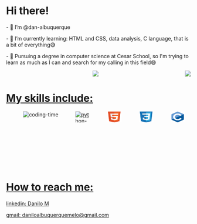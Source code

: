 # Hi there!

<p>- 👋 I’m @dan-albuquerque</p>
<p>- 🌱 I’m currently learning: HTML and CSS, data analysis, C language, that is a bit of everything😅</p>
<p>- 🚀 Pursuing a degree in computer science at Cesar School, so I'm trying to learn as much as I can and search for my calling in this field😄 </p>

<div align="center">
  <a href="https://github.com/dan-albuquerque">
  <img height="150" align+"left" src="https://github-readme-stats.vercel.app/api?username=dan-albuquerque&show_icons=true&theme=tokyonight&include_all_commits=true&count_private=true"/>
  <img height="140" align="right" src="https://github-readme-stats.vercel.app/api/top-langs/?username=dan-albuquerque&layout=compact&langs_count=7&theme=tokyonight"/>
    
</div>
  
  
# My skills include:

<div style="display: flex; justify-content: space-between;"> <br>
  <img align="left"height="150" alt="coding-time" src="code.gif">
  <img align="center" height="30" width="40" alt="python-icon" src= https://raw.githubusercontent.com/Thomas-George-T/Thomas-George-T/master/assets/python.svg>
  <img align="center" height="30" width="40" alt="html-icon" src="https://raw.githubusercontent.com/devicons/devicon/master/icons/html5/html5-original.svg">
  <img align="center" height="30" width="40" alt="css-icon" src="https://raw.githubusercontent.com/devicons/devicon/master/icons/css3/css3-original.svg">
  <img align="center" height="30" width="40" alt="c-icon" src="https://raw.githubusercontent.com/devicons/devicon/master/icons/c/c-original.svg">
</div>

  
# How to reach me:
<p>linkedin: Danilo M</p>
<p>gmail: daniloalbuquerquemelo@gmail.com</p>
  

